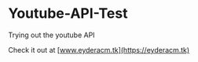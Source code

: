 # Youtube-API-Test
Trying out the youtube API

Check it out at [www.eyderacm.tk](https://eyderacm.tk)
